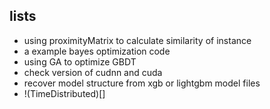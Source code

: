 ## lists
- using proximityMatrix to calculate similarity of instance
- a example bayes optimization code
- using GA to optimize GBDT
- check version of cudnn and cuda
- recover model structure from xgb or lightgbm model files
- !(TimeDistributed)[<script src="https://gist.github.com/CHENHUI-X/db5870931ee55cf0f958f8549098fbac.js"></script>]
